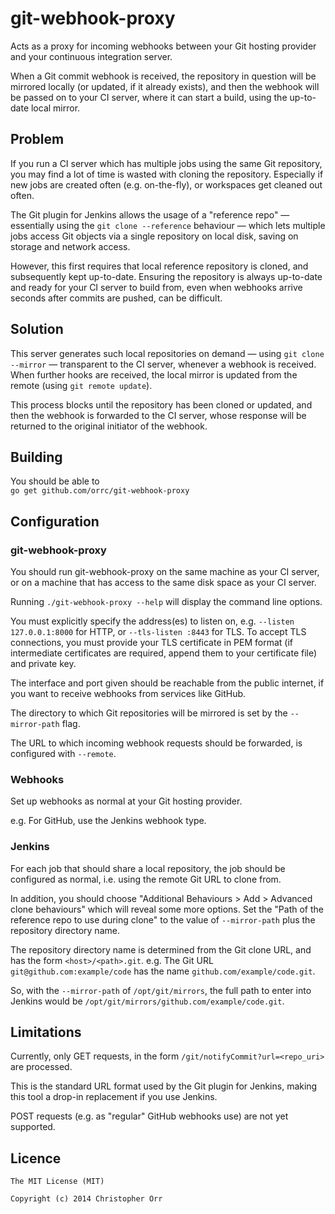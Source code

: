 git-webhook-proxy
=================

Acts as a proxy for incoming webhooks between your Git hosting provider and your continuous integration server.

When a Git commit webhook is received, the repository in question will be mirrored locally (or updated, if it already exists), and then the webhook will be passed on to your CI server, where it can start a build, using the up-to-date local mirror.

Problem
-------
If you run a CI server which has multiple jobs using the same Git repository, you may find a lot of time is wasted with cloning the repository.  Especially if new jobs are created often (e.g. on-the-fly), or workspaces get cleaned out often.

The Git plugin for Jenkins allows the usage of a "reference repo" — essentially using the `git clone --reference` behaviour — which lets multiple jobs access Git objects via a single repository on local disk, saving on storage and network access.

However, this first requires that local reference repository is cloned, and subsequently kept up-to-date.
Ensuring the repository is always up-to-date and ready for your CI server to build from, even when webhooks arrive seconds after commits are pushed, can be difficult.

Solution
--------
This server generates such local repositories on demand — using `git clone --mirror` — transparent to the CI server, whenever a webhook is received.  When further hooks are received, the local mirror is updated from the remote (using `git remote update`).

This process blocks until the repository has been cloned or updated, and then the webhook is forwarded to the CI server, whose response will be returned to the original initiator of the webhook.

Building
--------
You should be able to  
`go get github.com/orrc/git-webhook-proxy`

Configuration
-------------
### git-webhook-proxy
You should run git-webhook-proxy on the same machine as your CI server, or on a machine that has access to the same disk space as your CI server.

Running `./git-webhook-proxy --help` will display the command line options.

You must explicitly specify the address(es) to listen on, e.g. `--listen 127.0.0.1:8000` for HTTP, or `--tls-listen :8443` for TLS.
To accept TLS connections, you must provide your TLS certificate in PEM format (if intermediate certificates are required, append them to your certificate file) and private key.

The interface and port given should be reachable from the public internet, if you want to receive webhooks from services like GitHub.

The directory to which Git repositories will be mirrored is set by the `--mirror-path` flag.

The URL to which incoming webhook requests should be forwarded, is configured with `--remote`.

### Webhooks
Set up webhooks as normal at your Git hosting provider.

e.g. For GitHub, use the Jenkins webhook type.

### Jenkins
For each job that should share a local repository, the job should be configured as normal, i.e. using the remote Git URL to clone from.

In addition, you should choose "Additional Behaviours > Add > Advanced clone behaviours" which will reveal some more options.
Set the "Path of the reference repo to use during clone" to the value of `--mirror-path` plus the repository directory name.

The repository directory name is determined from the Git clone URL, and has the form `<host>/<path>.git`.
e.g. The Git URL `git@github.com:example/code` has the name `github.com/example/code.git`.

So, with the `--mirror-path` of `/opt/git/mirrors`, the full path to enter into Jenkins would be `/opt/git/mirrors/github.com/example/code.git`.

Limitations
-----------
Currently, only GET requests, in the form `/git/notifyCommit?url=<repo_uri>` are processed.

This is the standard URL format used by the Git plugin for Jenkins, making this tool a drop-in replacement if you use Jenkins.

POST requests (e.g. as "regular" GitHub webhooks use) are not yet supported.

Licence
-------
    The MIT License (MIT)

    Copyright (c) 2014 Christopher Orr

